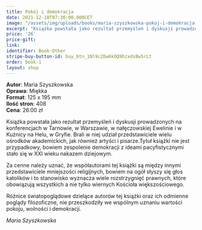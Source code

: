 ```yaml
---
title: Pokój i demokracja
date: 2021-12-10T07:30:00.000CET
image: "/assets/img/uploads/books/maria-szyszkowska-pokoj-i-demokracja-fundacja-nowe-teraz-sklep-charytatywny.jpg"
excerpt: "Książka powstała jako rezultat przemyśleń i dyskusji prowadzonych na konferencjach w Tarnowie, w Warszawie, w nałęczowskiej..."
price: '26' 
price-gift: 
link: 
identifier: Book-Other
stripe-buy-button-id: buy_btn_1Nl9c2Dw6kOQ9hzxdsBw5rLt
order: book-1
layout: shop
---
```

 
**Autor**: Maria Szyszkowska      
**Oprawa**: Miękka      
**Format**: 125 x 195 mm  
**Ilość stron**: 408     
**Cena**: 26.00 zł

Książka powstała jako rezultat przemyśleń i dyskusji prowadzonych na konferencjach w Tarnowie, w Warszawie, w nałęczowskiej Ewelinie i w Kuźnicy na Helu, w Gryfie. Brali w niej udział przedstawiciele wielu ośrodków akademickich, jak również artyści i pisarze.Tytuł książki nie jest przypadkowy, bowiem zespolenie demokracji z ideami pacyfistycznymi stało się w XXI wieku nakazem dziejowym. 

Za cenne należy uznać, że współautorami tej książki są między innymi przedstawiciele mniejszości religijnych, bowiem na ogół słyszy się głos katolików i to stanowisko wyznacza wiele rozstrzygnięć prawnych, które obowiązują wszystkich a nie tylko wiernych Kościoła większościowego.

Różnice światopoglądowe dzielące autorów tej książki oraz ich odmienne poglądy filozoficzne, nie przeszkodziły we wspólnym uznaniu wartości pokoju, wolności i demokracji.

*Maria Szyszkowska*
